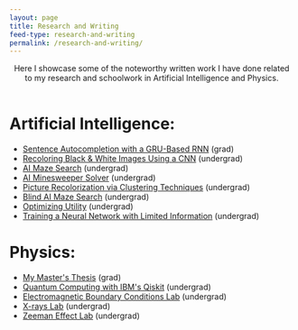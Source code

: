 ```yaml
---
layout: page
title: Research and Writing
feed-type: research-and-writing
permalink: /research-and-writing/
---
```


<center>
Here I showcase some of the noteworthy written work I have done related to my research and schoolwork in Artificial Intelligence and Physics.
</center>

<br>

# **Artificial Intelligence:**
- <a href="/assets/SentencePaper.pdf" target="_blank">Sentence Autocompletion with a GRU-Based RNN</a> (grad)
- <a href="/assets/Recolorization.pdf" target="_blank">Recoloring Black & White Images Using a CNN</a> (undergrad)
- <a href="/assets/AI_Project1_Combined.pdf" target="_blank">AI Maze Search</a> (undergrad)
- <a href="/assets/AI_Project2_Combined.pdf" target="_blank">AI Minesweeper Solver</a> (undergrad)
- <a href="/assets/AI_Project4_Combined.pdf" target="_blank">Picture Recolorization via Clustering Techniques</a> (undergrad)
- <a href="/assets/AI Final 1.pdf" target="_blank">Blind AI Maze Search</a> (undergrad)
- <a href="/assets/AI Final 2.pdf" target="_blank">Optimizing Utility</a> (undergrad)
- <a href="/assets/AI Final 3.pdf" target="_blank">Training a Neural Network with Limited Information</a> (undergrad)


# **Physics:**
- <a href="/assets/Quantum_State_Tomography.pdf" target="_blank">My Master's Thesis</a> (grad)
- <a href="/assets/Bidle_QiskitProject.pdf" target="_blank">Quantum Computing with IBM's Qiskit</a> (undergrad)
- <a href="/assets/SeniorLab1.pdf" target="_blank">Electromagnetic Boundary Conditions Lab</a> (undergrad)
- <a href="/assets/SeniorLab2.pdf" target="_blank">X-rays Lab</a> (undergrad)
- <a href="/assets/SeniorLab3.pdf" target="_blank">Zeeman Effect Lab</a> (undergrad)